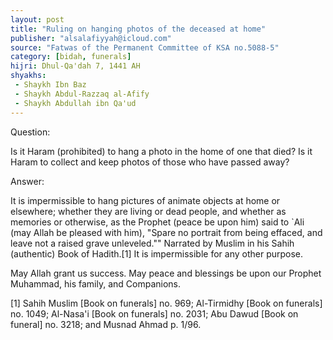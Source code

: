 ```yaml
---
layout: post
title: "Ruling on hanging photos of the deceased at home"
publisher: "alsalafiyyah@icloud.com"
source: "Fatwas of the Permanent Committee of KSA no.5088-5"
category: [bidah, funerals]
hijri: Dhul-Qa'dah 7, 1441 AH
shyakhs: 
 - Shaykh Ibn Baz
 - Shaykh Abdul-Razzaq al-Afify
 - Shaykh Abdullah ibn Qa'ud
---
```


Question: 

Is it Haram (prohibited) to hang a photo in the home of one that died? Is it Haram to collect and keep photos of those who have passed away? 

Answer: 

It is impermissible to hang pictures of animate objects at home or elsewhere; whether they are living or dead people, and whether as memories or otherwise, as the Prophet (peace be upon him) said to `Ali (may Allah be pleased with him), "Spare no portrait from being effaced, and leave not a raised grave unleveled."" Narrated by Muslim in his Sahih (authentic) Book of Hadith.[1] It is impermissible for any other purpose.
 
May Allah grant us success. May peace and blessings be upon our Prophet Muhammad, his family, and Companions. 

[1] Sahih Muslim [Book on funerals] no. 969; Al-Tirmidhy [Book on funerals] no. 1049; Al-Nasa'i [Book on funerals] no. 2031; Abu Dawud [Book on funeral] no. 3218; and Musnad Ahmad p. 1/96.
